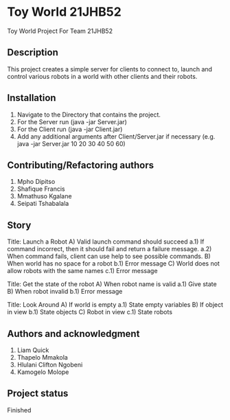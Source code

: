 # Toy World 21JHB52

Toy World Project For Team 21JHB52

## Description
This project creates a simple server for clients to connect to, launch and control various robots in a world with other clients and their robots.

## Installation
1. Navigate to the Directory that contains the project.
2. For the Server run (java -jar Server.jar)
3. For the Client run (java -jar Client.jar)
4. Add any additional arguments after Client/Server.jar if necessary (e.g. java -jar Server.jar 10 20 30 40 50 60)

## Contributing/Refactoring authors
1. Mpho Dipitso
2. Shafique Francis
3. Mmathuso Kgalane
4. Seipati Tshabalala

## Story
Title:   Launch a Robot
A)  Valid launch command should succeed
a.1) If command incorrect, then it should fail
and return a failure message.
a.2) When command fails, client can use help to see possible commands.
B)  When world has no space for a robot
b.1) Error message
C)  World does not allow robots with the same names
c.1) Error message

Title: Get the state of the robot
A)  When robot name is valid
a.1) Give state
B)  When robot invalid
b.1) Error message


Title: Look Around
A) If world is empty
a.1) State empty variables
B) If object in view
b.1) State objects
C) Robot in view
c.1) State robots


## Authors and acknowledgment
1. Liam Quick
2. Thapelo Mmakola
3. Hlulani Clifton Ngobeni
4. Kamogelo Molope


## Project status
Finished